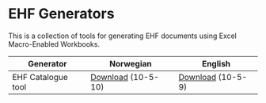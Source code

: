 # EHF Generators

This is a collection of tools for generating EHF documents using Excel Macro-Enabled Workbooks.

Generator | Norwegian | English
--------- | --------- | -------
EHF Catalogue tool | [Download](https://github.com/difi/vefa-ehf-generators/blob/master/Catalogue/catalogue-norwegian.xlsm?raw=true) (10-5-10) | [Download](https://github.com/difi/vefa-ehf-generators/blob/master/Catalogue/catalogue-english.xlsm?raw=true) (10-5-9)
